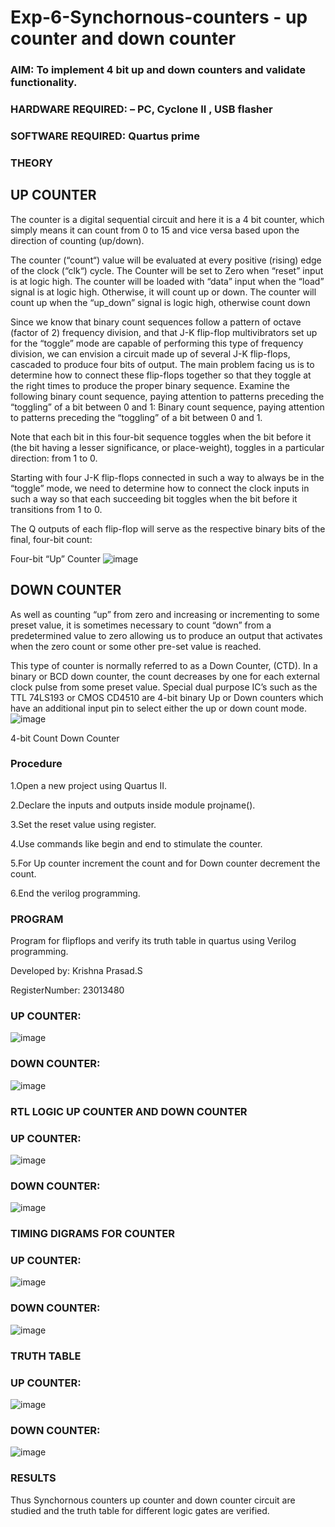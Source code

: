 # Exp-6-Synchornous-counters - up counter and down counter 
### AIM: To implement 4 bit up and down counters and validate  functionality.
### HARDWARE REQUIRED:  – PC, Cyclone II , USB flasher
### SOFTWARE REQUIRED:   Quartus prime
### THEORY 

## UP COUNTER 
The counter is a digital sequential circuit and here it is a 4 bit counter, which simply means it can count from 0 to 15 and vice versa based upon the direction of counting (up/down). 

The counter (“count“) value will be evaluated at every positive (rising) edge of the clock (“clk“) cycle.
The Counter will be set to Zero when “reset” input is at logic high.
The counter will be loaded with “data” input when the “load” signal is at logic high. Otherwise, it will count up or down.
The counter will count up when the “up_down” signal is logic high, otherwise count down

Since we know that binary count sequences follow a pattern of octave (factor of 2) frequency division, and that J-K flip-flop multivibrators set up for the “toggle” mode are capable of performing this type of frequency division, we can envision a circuit made up of several J-K flip-flops, cascaded to produce four bits of output.
The main problem facing us is to determine how to connect these flip-flops together so that they toggle at the right times to produce the proper binary sequence.
Examine the following binary count sequence, paying attention to patterns preceding the “toggling” of a bit between 0 and 1:
Binary count sequence, paying attention to patterns preceding the “toggling” of a bit between 0 and 1.

Note that each bit in this four-bit sequence toggles when the bit before it (the bit having a lesser significance, or place-weight), toggles in a particular direction: from 1 to 0.



 
 

Starting with four J-K flip-flops connected in such a way to always be in the “toggle” mode, we need to determine how to connect the clock inputs in such a way so that each succeeding bit toggles when the bit before it transitions from 1 to 0.

The Q outputs of each flip-flop will serve as the respective binary bits of the final, four-bit count:

 
 

Four-bit “Up” Counter
![image](https://user-images.githubusercontent.com/36288975/169644758-b2f4339d-9532-40c5-af40-8f4f8c942e2c.png)



## DOWN COUNTER 

As well as counting “up” from zero and increasing or incrementing to some preset value, it is sometimes necessary to count “down” from a predetermined value to zero allowing us to produce an output that activates when the zero count or some other pre-set value is reached.

This type of counter is normally referred to as a Down Counter, (CTD). In a binary or BCD down counter, the count decreases by one for each external clock pulse from some preset value. Special dual purpose IC’s such as the TTL 74LS193 or CMOS CD4510 are 4-bit binary Up or Down counters which have an additional input pin to select either the up or down count mode.
![image](https://user-images.githubusercontent.com/36288975/169644844-1a14e123-7228-4ed8-81a9-eb937dff4ac8.png)


4-bit Count Down Counter
### Procedure
1.Open a new project using Quartus II.

2.Declare the inputs and outputs inside module projname().

3.Set the reset value using register.

4.Use commands like begin and end to stimulate the counter.

5.For Up counter increment the count and for Down counter decrement the count.

6.End the verilog programming.

### PROGRAM 

Program for flipflops  and verify its truth table in quartus using Verilog programming.

Developed by: Krishna Prasad.S

RegisterNumber: 23013480
### UP COUNTER:
![image](https://github.com/KrishnaPrasad148/Exp-7-Synchornous-counters-/assets/147332763/b9f97571-4add-4f3e-a164-e25d773c8f3a)
### DOWN COUNTER:
![image](https://github.com/KrishnaPrasad148/Exp-7-Synchornous-counters-/assets/147332763/606d1532-19da-4e45-a520-89e1cc10137e)


### RTL LOGIC UP COUNTER AND DOWN COUNTER  
### UP COUNTER:
![image](https://github.com/KrishnaPrasad148/Exp-7-Synchornous-counters-/assets/147332763/ab537af6-608d-41b6-9b8d-8d6fc1018ef7)
### DOWN COUNTER:
![image](https://github.com/KrishnaPrasad148/Exp-7-Synchornous-counters-/assets/147332763/1adb99c4-7822-460a-b13f-2039f2b5cf4f)


### TIMING DIGRAMS FOR COUNTER  
### UP COUNTER:
![image](https://github.com/KrishnaPrasad148/Exp-7-Synchornous-counters-/assets/147332763/62482446-daba-449b-a278-927d7d5777a8)
### DOWN COUNTER:
![image](https://github.com/KrishnaPrasad148/Exp-7-Synchornous-counters-/assets/147332763/30d55345-54eb-46a0-9be0-0c8d6f98e328)


### TRUTH TABLE 
### UP COUNTER:
![image](https://github.com/KrishnaPrasad148/Exp-7-Synchornous-counters-/assets/147332763/b2869722-1eb9-4fc5-82e8-36138b591cff)
### DOWN COUNTER:
![image](https://github.com/KrishnaPrasad148/Exp-7-Synchornous-counters-/assets/147332763/8a24b48a-2223-4d66-9b7a-6d83e9e69816)


### RESULTS 
Thus Synchornous counters up counter and down counter circuit are studied and the truth table for different logic gates are verified.

